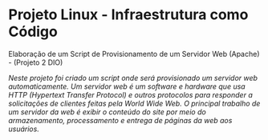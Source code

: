 # Projeto Linux - Infraestrutura como Código
Elaboração de um Script de Provisionamento de um Servidor Web (Apache) - (Projeto 2 DIO)

*Neste projeto foi criado um script onde será provisionado um servidor web automaticamente.
Um servidor web é um software e hardware que usa HTTP (Hypertext Transfer Protocol) e outros protocolos para responder a solicitações de clientes feitas pela World Wide Web.
O principal trabalho de um servidor da web é exibir o conteúdo do site por meio do armazenamento, processamento e entrega de páginas da web aos usuários.*
